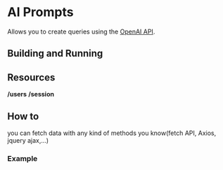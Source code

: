 # AI Prompts

Allows you to create queries using the [OpenAI API](https://platform.openai.com/docs/api-reference/introduction).

## Building and Running


## Resources
**/users**
**/session**


## How to

you can fetch data with any kind of methods you know(fetch API, Axios, jquery ajax,...)

### Example
